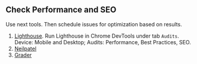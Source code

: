 ## Check Performance and SEO

Use next tools. Then schedule issues for optimization based on results.

1. [Lighthouse](https://developers.google.com/web/tools/lighthouse/). Run Lighthouse in Chrome DevTools under tab `Audits`. Device: Mobile and Desktop; Audits: Performance, Best Practices, SEO.
2. [Neilpatel](http://tools.neilpatel.com/websites)
3. [Grader](https://website.grader.com/)
